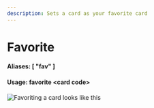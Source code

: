 ```yaml
---
description: Sets a card as your favorite card
---
```


# Favorite

#### Aliases: \[ "fav" ]

#### Usage: favorite \<card code>

![Favoriting a card looks like this](https://cdn.discordapp.com/attachments/856521828213194802/884739992524554250/unknown.png)
